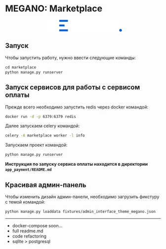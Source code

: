 # MEGANO: Marketplace

<div style="text-align: center">
  <img src="marketplace/static/assets/img/logo_footer.png" alt="megano_logo">
</div>

## Запуск
Чтобы запустить работу, нужно ввести следующие команды:

```
cd marketplace
python manage.py runserver
```

## Запуск сервисов для работы с сервисом оплаты

Прежде всего необходимо запустить redis через docker командой:
```bash
docker run -d -p 6379:6379 redis
```

Далее запускаем celery командой:
```bash
celery -A marketplace worker -l info
```

Запускаем проект командой:
```bash
python manage.py runserver
```

**Инструкция по запуску сервиса оплаты находится в директории <code>app_payment/README.md</code>**


## Красивая админ-панель

Чтобы изменить дизайн админ-панели, необходимо загрузить фикстуру с темой командой:

```bash
python manage.py loaddata fixtures/admin_interface_theme_megano.json
```

---

* docker-compose soon...
* full readme.md
* code refactoring
* sqlite > postgresql
